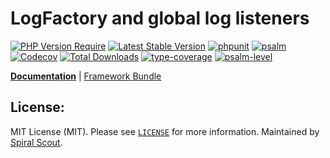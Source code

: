 # LogFactory and global log listeners

[![PHP Version Require](https://poser.pugx.org/spiral/logger/require/php)](https://packagist.org/packages/spiral/logger)
[![Latest Stable Version](https://poser.pugx.org/spiral/logger/v/stable)](https://packagist.org/packages/spiral/logger)
[![phpunit](https://github.com/spiral/logger/actions/workflows/phpunit.yml/badge.svg)](https://github.com/spiral/logger/actions)
[![psalm](https://github.com/spiral/logger/actions/workflows/psalm.yml/badge.svg)](https://github.com/spiral/logger/actions)
[![Codecov](https://codecov.io/gh/spiral/logger/branch/master/graph/badge.svg)](https://codecov.io/gh/spiral/logger/)
[![Total Downloads](https://poser.pugx.org/spiral/logger/downloads)](https://packagist.org/packages/spiral/logger)
[![type-coverage](https://shepherd.dev/github/spiral/logger/coverage.svg)](https://shepherd.dev/github/spiral/logger)
[![psalm-level](https://shepherd.dev/github/spiral/logger/level.svg)](https://shepherd.dev/github/spiral/logger)

<b>[Documentation](https://spiral.dev/docs)</b> | [Framework Bundle](https://github.com/spiral/framework)

## License:

MIT License (MIT). Please see [`LICENSE`](./LICENSE) for more information. Maintained by [Spiral Scout](https://spiralscout.com).

